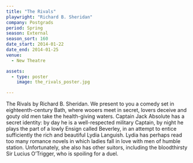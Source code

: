 ```yaml
---
title: "The Rivals"
playwright: "Richard B. Sheridan"
company: Postgrads
period: Spring
season: External
season_sort: 160
date_start: 2014-01-22
date_end: 2014-01-25
venue:
  - New Theatre

assets:
  - type: poster
    image: the_rivals_poster.jpg

---
```

The Rivals by Richard B. Sheridan. We present to you a comedy set in eighteenth-century Bath, where wooers meet in secret, lovers deceive and gouty old men take the health-giving waters. Captain Jack Absolute has a secret identity: by day he is a well-respected military Captain, by night he plays the part of a lowly Ensign called Beverley, in an attempt to entice sufficiently the rich and beautiful Lydia Languish. Lydia has perhaps read too many romance novels in which ladies fall in love with men of humble station. Unfortunately, she also has other suitors, including the bloodthirsty Sir Lucius O’Trigger, who is spoiling for a duel.
